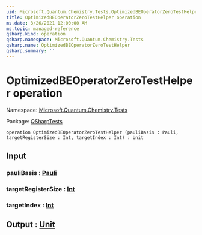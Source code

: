 ```yaml
---
uid: Microsoft.Quantum.Chemistry.Tests.OptimizedBEOperatorZeroTestHelper
title: OptimizedBEOperatorZeroTestHelper operation
ms.date: 3/26/2021 12:00:00 AM
ms.topic: managed-reference
qsharp.kind: operation
qsharp.namespace: Microsoft.Quantum.Chemistry.Tests
qsharp.name: OptimizedBEOperatorZeroTestHelper
qsharp.summary: ''
---
```


# OptimizedBEOperatorZeroTestHelper operation

Namespace: [Microsoft.Quantum.Chemistry.Tests](xref:Microsoft.Quantum.Chemistry.Tests)

Package: [QSharpTests](https://nuget.org/packages/QSharpTests)




```qsharp
operation OptimizedBEOperatorZeroTestHelper (pauliBasis : Pauli, targetRegisterSize : Int, targetIndex : Int) : Unit
```


## Input

### pauliBasis : [Pauli](xref:microsoft.quantum.lang-ref.pauli)




### targetRegisterSize : [Int](xref:microsoft.quantum.lang-ref.int)




### targetIndex : [Int](xref:microsoft.quantum.lang-ref.int)





## Output : [Unit](xref:microsoft.quantum.lang-ref.unit)

